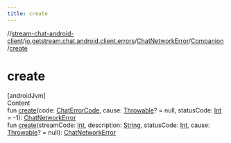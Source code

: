 ```yaml
---
title: create
---
```

//[stream-chat-android-client](../../../../index.md)/[io.getstream.chat.android.client.errors](../../index.md)/[ChatNetworkError](../index.md)/[Companion](index.md)/[create](create.md)



# create  
[androidJvm]  
Content  
fun [create](create.md)(code: [ChatErrorCode](../../ChatErrorCode/index.md), cause: [Throwable](https://kotlinlang.org/api/latest/jvm/stdlib/kotlin/-throwable/index.html)? = null, statusCode: [Int](https://kotlinlang.org/api/latest/jvm/stdlib/kotlin/-int/index.html) = -1): [ChatNetworkError](../index.md)  
fun [create](create.md)(streamCode: [Int](https://kotlinlang.org/api/latest/jvm/stdlib/kotlin/-int/index.html), description: [String](https://kotlinlang.org/api/latest/jvm/stdlib/kotlin/-string/index.html), statusCode: [Int](https://kotlinlang.org/api/latest/jvm/stdlib/kotlin/-int/index.html), cause: [Throwable](https://kotlinlang.org/api/latest/jvm/stdlib/kotlin/-throwable/index.html)? = null): [ChatNetworkError](../index.md)  



